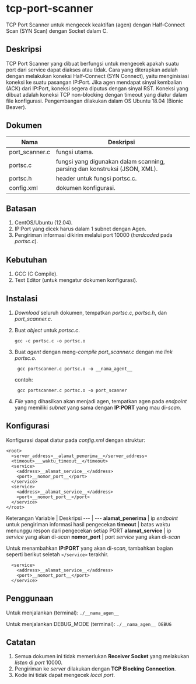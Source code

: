 # tcp-port-scanner
TCP Port Scanner untuk mengecek keaktifan (agen) dengan Half-Connect Scan (SYN Scan) dengan Socket dalam C.

## Deskripsi
TCP Port Scanner yang dibuat berfungsi untuk mengecek apakah suatu port dari service dapat diakses atau tidak. Cara yang diterapkan adalah dengan melakukan koneksi Half-Connect (SYN Connect), yaitu menginisiasi koneksi ke suatu pasangan IP:Port. Jika agen mendapat sinyal kembalian (ACK) dari IP:Port, koneksi segera diputus dengan sinyal RST. Koneksi yang dibuat adalah koneksi TCP non-blocking dengan timeout yang diatur dalam file konfigurasi. Pengembangan dilakukan dalam OS Ubuntu 18.04 (Bionic Beaver).

## Dokumen
Nama | Deskripsi
--- | ---
port_scanner.c | fungsi utama.
portsc.c       | fungsi yang digunakan dalam scanning, parsing dan konstruksi (JSON, XML).
portsc.h       | header untuk fungsi portsc.c.
config.xml     | dokumen konfigurasi.

## Batasan
1. CentOS/Ubuntu (12.04).
2. IP:Port yang dicek harus dalam 1 subnet dengan Agen.
3. Pengiriman informasi dikirim melalui port 10000 (*hardcoded* pada *portsc.c*).

## Kebutuhan
1. GCC (C Compile).
2. Text Editor (untuk mengatur dokumen konfigurasi).

## Instalasi

1. *Download* seluruh dokumen, tempatkan *portsc.c*, *portsc.h*, dan *port_scanner.c*.
2. Buat *object* untuk *portsc.c*.

   ``` gcc -c portsc.c -o portsc.o ```

3. Buat *agent* dengan meng-*compile port_scanner.c* dengan me *link portsc.o*.
   
   ``` gcc portscanner.c portsc.o -o __nama_agent__```

   contoh:
   
   ``` gcc portscanner.c portsc.o -o port_scanner```
   
4. *File* yang dihasilkan akan menjadi agen, tempatkan agen pada *endpoint* yang memiliki *subnet* yang sama dengan **IP:PORT** yang mau di-*scan*.

## Konfigurasi
Konfigurasi dapat diatur pada *config.xml* dengan struktur:

``` 
<root>
  <server_address>__alamat_penerima__</server_address>
  <timeout>___waktu_timeout__</timeout>
  <service>
    <address>__alamat_service__</address>
    <port>__nomor_port__</port>
  </service>
  <service>
    <address>__alamat_service__</address>
    <port>__nomort_port__</port>
  </service>
</root>
```

Keterangan
Variable | Deskripsi
--- | ---
__alamat_penerima__ | ip *endpoint* untuk pengiriman informasi hasil pengecekan
__timeout__         | batas waktu menunggu respon dari pengecekan setiap PORT
__alamat_service__  | ip *service* yang akan di-*scan*
__nomor_port__      | port *service* yang akan di-*scan*

Untuk menambahkan **IP:PORT** yang akan di-*scan*, tambahkan bagian seperti berikut seletah ```</service>``` terakhir.

```
  <service>
    <address>__alamat_service__</address>
    <port>__nomort_port__</port>
  </service>
```

## Penggunaan
Untuk menjalankan (terminal):
``` ./__nama_agen__ ```

Untuk menjalankan DEBUG_MODE (terminal):
```./__nama_agen__ DEBUG```

## Catatan
1. Semua dokumen ini tidak memerlukan **Receiver Socket** yang melakukan *listen* di *port* 10000.
2. Pengiriman ke *server* dilakukan dengan **TCP Blocking Connection**.
3. Kode ini tidak dapat mengecek *local port*.

